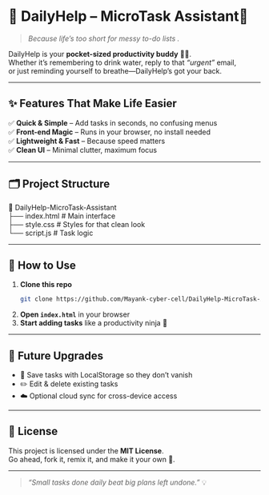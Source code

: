 # 🚀 DailyHelp – MicroTask Assistant🌟

> _Because life’s too short for messy to-do lists ._

DailyHelp is your **pocket-sized productivity buddy** 💼✨.  
Whether it’s remembering to drink water, reply to that *“urgent”* email,  
or just reminding yourself to breathe—DailyHelp’s got your back.

---

## ✨ Features That Make Life Easier
✅ **Quick & Simple** – Add tasks in seconds, no confusing menus  
✅ **Front-end Magic** – Runs in your browser, no install needed  
✅ **Lightweight & Fast** – Because speed matters  
✅ **Clean UI** – Minimal clutter, maximum focus

---

## 🗂 Project Structure
📂 DailyHelp-MicroTask-Assistant  
 ├── index.html   # Main interface  
 ├── style.css    # Styles for that clean look  
 └── script.js    # Task logic  

---

## 🎯 How to Use
1. **Clone this repo**  
   ```bash
   git clone https://github.com/Mayank-cyber-cell/DailyHelp-MicroTask-Assistant.git
   ```
2. **Open `index.html`** in your browser  
3. **Start adding tasks** like a productivity ninja 🥷  

---

## 🌱 Future Upgrades
- 🌟 Save tasks with LocalStorage so they don’t vanish  
- ✏️ Edit & delete existing tasks  
- ☁️ Optional cloud sync for cross-device access  



---

## 📜 License
This project is licensed under the **MIT License**.  
Go ahead, fork it, remix it, and make it your own 🎨.

---

> _“Small tasks done daily beat big plans left undone.”_ 💡





